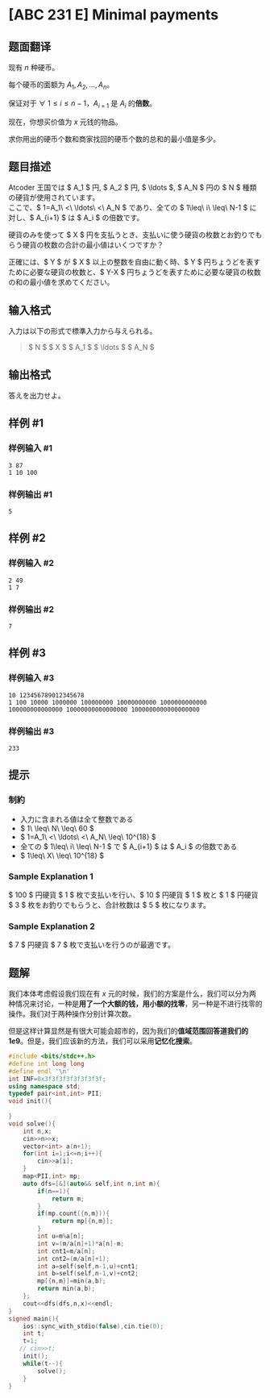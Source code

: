 # [ABC 231 E] Minimal payments

## 题面翻译

现有 $n$ 种硬币。

每个硬币的面额为 $A_1,A_2,\dots,A_n$。

保证对于 $\forall\ 1\le i\le n-1$，$A_{i+1}$ 是 $A_i$ 的**倍数**。

现在，你想买价值为 $x$ 元钱的物品。

求你用出的硬币个数和商家找回的硬币个数的总和的最小值是多少。

## 题目描述

[problemUrl]: https://atcoder.jp/contests/abc231/tasks/abc231_e

Atcoder 王国では $ A_1 $ 円, $ A_2 $ 円, $ \ldots $, $ A_N $ 円の $ N $ 種類の硬貨が使用されています。  
 ここで、$ 1=A_1\ <\ \ldots\ <\ A_N $ であり、全ての $ 1\leq\ i\ \leq\ N-1 $ に対し、$ A_{i+1} $ は $ A_i $ の倍数です。

硬貨のみを使って $ X $ 円を支払うとき、支払いに使う硬貨の枚数とお釣りでもらう硬貨の枚数の合計の最小値はいくつですか？

正確には、$ Y $ が $ X $ 以上の整数を自由に動く時、$ Y $ 円ちょうどを表すために必要な硬貨の枚数と、$ Y-X $ 円ちょうどを表すために必要な硬貨の枚数の和の最小値を求めてください。

## 输入格式

入力は以下の形式で標準入力から与えられる。

> $ N $ $ X $ $ A_1 $ $ \ldots $ $ A_N $

## 输出格式

答えを出力せよ。

## 样例 #1

### 样例输入 #1

```
3 87
1 10 100
```

### 样例输出 #1

```
5
```

## 样例 #2

### 样例输入 #2

```
2 49
1 7
```

### 样例输出 #2

```
7
```

## 样例 #3

### 样例输入 #3

```
10 123456789012345678
1 100 10000 1000000 100000000 10000000000 1000000000000 100000000000000 10000000000000000 1000000000000000000
```

### 样例输出 #3

```
233
```

## 提示

### 制約

- 入力に含まれる値は全て整数である
- $ 1\ \leq\ N\ \leq\ 60 $
- $ 1=A_1\ <\ \ldots\ <\ A_N\ \leq\ 10^{18} $
- 全ての $ 1\leq\ i\ \leq\ N-1 $ で $ A_{i+1} $ は $ A_i $ の倍数である
- $ 1\leq\ X\ \leq\ 10^{18} $

### Sample Explanation 1

$ 100 $ 円硬貨 $ 1 $ 枚で支払いを行い、$ 10 $ 円硬貨 $ 1 $ 枚と $ 1 $ 円硬貨 $ 3 $ 枚をお釣りでもらうと、合計枚数は $ 5 $ 枚になります。

### Sample Explanation 2

$ 7 $ 円硬貨 $ 7 $ 枚で支払いを行うのが最適です。

## 题解
我们本体考虑假设我们现在有 $x$ 元的时候，我们的方案是什么，我们可以分为两种情况来讨论，一种是**用了一个大额的钱，用小额的找零**，另一种是不进行找零的操作。我们对于两种操作分别计算次数。

但是这样计算显然是有很大可能会超市的，因为我们的**值域范围回答道我们的 $1e9$**。但是，我们应该新的方法，我们可以采用**记忆化搜索**。

```cpp
#include <bits/stdc++.h>
#define int long long
#define endl '\n'
int INF=0x3f3f3f3f3f3f3f3f;
using namespace std;
typedef pair<int,int> PII;
void init(){
    
}
void solve(){
    int n,x;
    cin>>n>>x;
    vector<int> a(n+1);
    for(int i=1;i<=n;i++){
        cin>>a[i];
    }
    map<PII,int> mp;
    auto dfs=[&](auto&& self,int n,int m){
        if(n==1){
            return m;
        }
        if(mp.count({n,m})){
            return mp[{n,m}];
        }
        int u=m%a[n];
        int v=(m/a[n]+1)*a[n]-m;
        int cnt1=m/a[n];
        int cnt2=(m/a[n]+1);
        int a=self(self,n-1,u)+cnt1;
        int b=self(self,n-1,v)+cnt2;
        mp[{n,m}]=min(a,b);
        return min(a,b);
    };
    cout<<dfs(dfs,n,x)<<endl;
}
signed main(){
    ios::sync_with_stdio(false),cin.tie(0);
    int t;
    t=1;
   // cin>>t;
    init();
    while(t--){
        solve();
    }
}
```